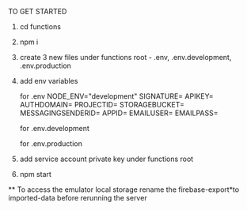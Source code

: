 TO GET STARTED

1. cd functions

2. npm i

3. create 3 new files under functions root - .env, .env.development, .env.production

4. add env variables

   for .env
   NODE_ENV="development"
   SIGNATURE=
   APIKEY=
   AUTHDOMAIN=
   PROJECTID=
   STORAGEBUCKET=
   MESSAGINGSENDERID=
   APPID=
   EMAILUSER=
   EMAILPASS=

   for .env.development

   for .env.production

5. add service account private key under functions root

6. npm start

\** To access the emulator local storage rename the firebase-export*to imported-data before rerunning the server
